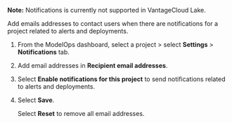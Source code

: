 **Note:** Notifications is currently not supported in VantageCloud Lake.

Add emails addresses to contact users when there are notifications for a project related to alerts and deployments.

1.  From the ModelOps dashboard, select a project > select **Settings** > **Notifications** tab.


1.  Add email addresses in **Recipient email addresses**.


1.  Select **Enable notifications for this project** to send notifications related to alerts and deployments.


1.  Select **Save**.

    Select **Reset** to remove all email addresses.


